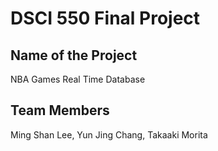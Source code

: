 # DSCI 550 Final Project

## Name of the Project

NBA Games Real Time Database

## Team Members

Ming Shan Lee, Yun Jing Chang, Takaaki Morita

